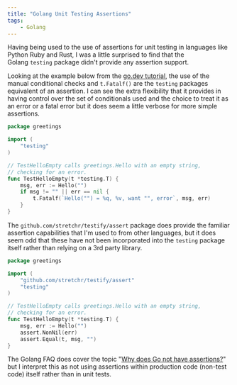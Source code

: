 ```yaml
---
title: "Golang Unit Testing Assertions"
tags:
    - Golang
---
```


Having being used to the use of assertions for unit testing in languages like Python Ruby and Rust, I was a little surprised to find that the Golang `testing` package didn't provide any assertion support.

Looking at the example below from the [go.dev tutorial](https://go.dev/doc/tutorial/add-a-test), the use of the manual conditional checks and `t.Fatalf()` are the `testing` packages equivalent of an assertion. I can see the extra flexibility that it provides in having control over the set of conditionals used and the choice to treat it as an error or a fatal error but it does seem a little verbose for more simple assertions.

```go
package greetings

import (
    "testing"
)

// TestHelloEmpty calls greetings.Hello with an empty string,
// checking for an error.
func TestHelloEmpty(t *testing.T) {
    msg, err := Hello("")
    if msg != "" || err == nil {
        t.Fatalf(`Hello("") = %q, %v, want "", error`, msg, err)
    }
}
```

The `github.com/stretchr/testify/assert` package does provide the familiar assertion capabilities that I'm used to from other languages, but it does seem odd that these have not been incorporated into the `testing` package itself rather than relying on a 3rd party library.

```go
package greetings

import (
    "github.com/stretchr/testify/assert"
    "testing"
)

// TestHelloEmpty calls greetings.Hello with an empty string,
// checking for an error.
func TestHelloEmpty(t *testing.T) {
    msg, err := Hello("")
    assert.NonNil(err)
    assert.Equal(t, msg, "")
}
```

The Golang FAQ does cover the topic "[Why does Go not have assertions?](https://go.dev/doc/faq#assertions)" but I interpret this as not using assertions within production code (non-test code) itself rather than in unit tests.
